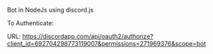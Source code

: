 Bot in NodeJs using discord.js


To Authenticate:

URL: https://discordapp.com/api/oauth2/authorize?client_id=692704298773119007&permissions=271969376&scope=bot

